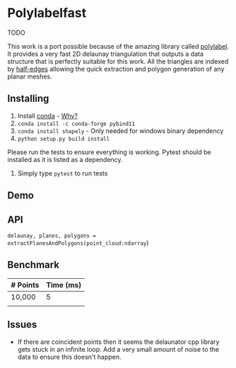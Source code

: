 # Polylabelfast
 
TODO 



This work is a port possible because of the amazing library called [polylabel](https://github.com/mapbox/polylabel).  It provides a very fast 2D delaunay triangulation that outputs a data structure that is perfectly suitable for this work. All the triangles are indexed by [half-edges](https://mapbox.github.io/delaunator/) allowing the quick extraction and polygon generation of any planar meshes.

## Installing

1. Install [conda](https://conda.io/projects/conda/en/latest/) - [Why?](https://medium.freecodecamp.org/why-you-need-python-environments-and-how-to-manage-them-with-conda-85f155f4353c)
2. `conda install -c conda-forge pybind11`
3. `conda install shapely` - Only needed for windows binary dependency
3. `python setup.py build install`

Please run the tests to ensure everything is working. Pytest should be installed as it is listed as a dependency.

1. Simply type `pytest` to run tests

## Demo



## API

`delaunay, planes, polygons = extractPlanesAndPolygons(point_cloud:ndarray`)

## Benchmark

| # Points | Time (ms) |
|----------|-----------|
| 10,000   | 5         |
|          |           |

## Issues

* If there are coincident points then it seems the delaunator cpp library gets stuck in an infinite loop. Add a very small amount of noise to the data to ensure this doesn't happen.



